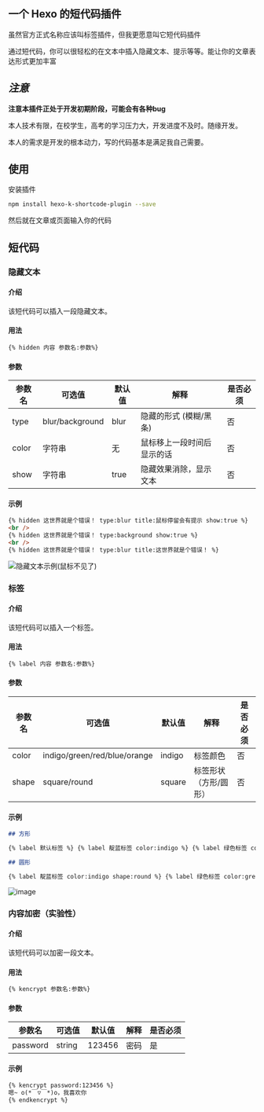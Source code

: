 ## 一个 Hexo 的短代码插件

虽然官方正式名称应该叫标签插件，但我更愿意叫它短代码插件

通过短代码，你可以很轻松的在文本中插入隐藏文本、提示等等。能让你的文章表达形式更加丰富

## ***注意***

**注意本插件正处于开发初期阶段，可能会有各种bug**

本人技术有限，在校学生，高考的学习压力大，开发进度不及时。随缘开发。

本人的需求是开发的根本动力，写的代码基本是满足我自己需要。

## 使用

安装插件

```bash
npm install hexo-k-shortcode-plugin --save
```

然后就在文章或页面输入你的代码

## 短代码

### 隐藏文本

#### 介绍

该短代码可以插入一段隐藏文本。

#### 用法

```md
{% hidden 内容 参数名:参数%}
```

#### 参数

| 参数名 | 可选值          | 默认值 | 解释                       | 是否必须 |
| ------ | --------------- | ------ | -------------------------- | -------- |
| type   | blur/background | blur   | 隐藏的形式 (模糊/黑条)     | 否       |
| color  | 字符串          | 无     | 鼠标移上一段时间后显示的话 | 否       |
| show   | 字符串          | true   | 隐藏效果消除，显示文本     | 否       |

#### 示例

```md
{% hidden 这世界就是个错误！ type:blur title:鼠标停留会有提示 show:true %} 
<br />
{% hidden 这世界就是个错误！ type:background show:true %}
<br />
{% hidden 这世界就是个错误！ type:blur title:这世界就是个错误！ %} 
```

![隐藏文本示例(鼠标不见了)](https://github.com/user-attachments/assets/2941cd16-d86b-4ff4-92e5-e05b4689c8e1)



### 标签

#### 介绍

该短代码可以插入一个标签。

#### 用法

```md
{% label 内容 参数名:参数%}
```

#### 参数

| 参数名 | 可选值                       | 默认值 | 解释                  | 是否必须 |
| ------ | ---------------------------- | ------ | --------------------- | -------- |
| color  | indigo/green/red/blue/orange | indigo | 标签颜色              | 否       |
| shape  | square/round                 | square | 标签形状（方形/圆形） | 否       |

#### 示例

```md
## 方形

{% label 默认标签 %} {% label 靛蓝标签 color:indigo %} {% label 绿色标签 color:green %} {% label 红色标签 color:red %} {% label 蓝色标签 color:blue %} {% label 橙色标签 color:orange %}

## 圆形

{% label 靛蓝标签 color:indigo shape:round %} {% label 绿色标签 color:green shape:round %} {% label 红色标签 color:red shape:round %} {% label 蓝色标签 color:blue shape:round %} {% label 橙色标签 color:orange shape:round %}
```

![image](https://github.com/user-attachments/assets/2cea7cca-7c01-44db-b79d-e9979cdc5ff1)



### 内容加密（实验性）

#### 介绍

该短代码可以加密一段文本。

#### 用法

```md
{% kencrypt 参数名:参数%}
```

#### 参数

| 参数名 | 可选值          | 默认值 | 解释                       | 是否必须 |
| ------ | --------------- | ------ | -------------------------- | -------- |
| password   | string | 123456   | 密码     | 是       |

#### 示例

```md
{% kencrypt password:123456 %} 
嗯~ o(*￣▽￣*)o，我喜欢你
{% endkencrypt %}
```
